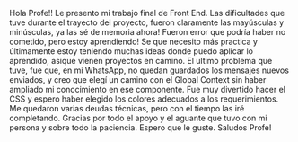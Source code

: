 Hola Profe!! Le presento mi trabajo final de Front End.
 Las dificultades que tuve durante el trayecto del proyecto, fueron claramente las mayúsculas y minúsculas, ya las sé de memoria ahora! Fueron error que podría haber no cometido, pero estoy aprendiendo! Se que necesito más practica y últimamente estoy teniendo muchas ideas donde puedo aplicar lo aprendido, asique vienen proyectos en camino.
El ultimo problema que tuve, fue que, en mi WhatsApp, no quedan guardados los mensajes nuevos enviados, y creo que elegí un camino con el Global Context sin haber ampliado mi conocimiento en ese componente.
Fue muy divertido hacer el CSS y espero haber elegido los colores adecuados a los requerimientos.
Me quedaron varias deudas técnicas, pero con el tiempo las iré completando.
Gracias por todo el apoyo y el aguante que tuvo con mi persona y sobre todo la paciencia.
Espero que le guste.
Saludos Profe!

